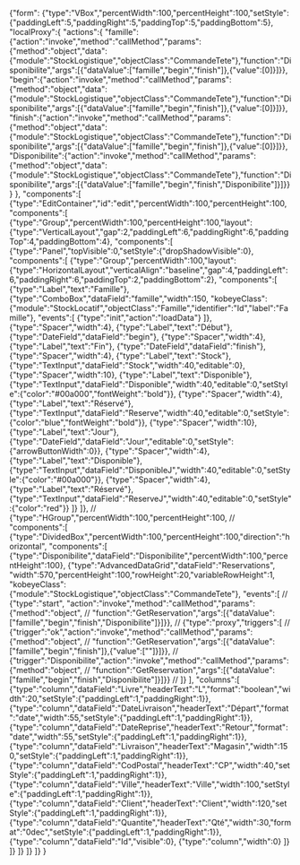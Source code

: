 {"form":
	{"type":"VBox","percentWidth":100,"percentHeight":100,"setStyle":{"paddingLeft":5,"paddingRight":5,"paddingTop":5,"paddingBottom":5},
	"localProxy":{
		"actions":{
			"famille":{"action":"invoke","method":"callMethod","params":{"method":"object","data":{"module":"StockLogistique","objectClass":"CommandeTete"},"function":"Disponibilite","args":[{"dataValue":["famille","begin","finish"]},{"value":[0]}]}},
			"begin":{"action":"invoke","method":"callMethod","params":{"method":"object","data":{"module":"StockLogistique","objectClass":"CommandeTete"},"function":"Disponibilite","args":[{"dataValue":["famille","begin","finish"]},{"value":[0]}]}},
			"finish":{"action":"invoke","method":"callMethod","params":{"method":"object","data":{"module":"StockLogistique","objectClass":"CommandeTete"},"function":"Disponibilite","args":[{"dataValue":["famille","begin","finish"]},{"value":[0]}]}},
			"Disponibilite":{"action":"invoke","method":"callMethod","params":{"method":"object","data":{"module":"StockLogistique","objectClass":"CommandeTete"},"function":"Disponibilite","args":[{"dataValue":["famille","begin","finish","Disponibilite"]}]}}
		}
	},
	"components":[
		{"type":"EditContainer","id":"edit","percentWidth":100,"percentHeight":100,
		"components":[
			{"type":"Group","percentWidth":100,"percentHeight":100,"layout":{"type":"VerticalLayout","gap":2,"paddingLeft":6,"paddingRight":6,"paddingTop":4,"paddingBottom":4},
			"components":[
				{"type":"Panel","topVisible":0,"setStyle":{"dropShadowVisible":0},
				"components":[
					{"type":"Group","percentWidth":100,"layout":{"type":"HorizontalLayout","verticalAlign":"baseline","gap":4,"paddingLeft":6,"paddingRight":6,"paddingTop":2,"paddingBottom":2},
					"components":[
						{"type":"Label","text":"Famille"},
						{"type":"ComboBox","dataField":"famille","width":150,
						"kobeyeClass":{"module":"StockLocatif","objectClass":"Famille","identifier":"Id","label":"Famille"},
						"events":[
							{"type":"init","action":"loadData"}
						]},
						{"type":"Spacer","width":4},
						{"type":"Label","text":"Début"},
						{"type":"DateField","dataField":"begin"},
						{"type":"Spacer","width":4},
						{"type":"Label","text":"Fin"},
						{"type":"DateField","dataField":"finish"},
						{"type":"Spacer","width":4},
						{"type":"Label","text":"Stock"},
						{"type":"TextInput","dataField":"Stock","width":40,"editable":0},
						{"type":"Spacer","width":10},
						{"type":"Label","text":"Disponible"},
						{"type":"TextInput","dataField":"Disponible","width":40,"editable":0,"setStyle":{"color":"#00a000","fontWeight":"bold"}},
						{"type":"Spacer","width":4},
						{"type":"Label","text":"Réservé"},
						{"type":"TextInput","dataField":"Reserve","width":40,"editable":0,"setStyle":{"color":"blue","fontWeight":"bold"}},
						{"type":"Spacer","width":10},
						{"type":"Label","text":"Jour"},
						{"type":"DateField","dataField":"Jour","editable":0,"setStyle":{"arrowButtonWidth":0}},
						{"type":"Spacer","width":4},
						{"type":"Label","text":"Disponible"},
						{"type":"TextInput","dataField":"DisponibleJ","width":40,"editable":0,"setStyle":{"color":"#00a000"}},
						{"type":"Spacer","width":4},
						{"type":"Label","text":"Réservé"},
						{"type":"TextInput","dataField":"ReserveJ","width":40,"editable":0,"setStyle":{"color":"red"}}
					]}
				]},
//				{"type":"HGroup","percentWidth":100,"percentHeight":100,
//				"components":[
				{"type":"DividedBox","percentWidth":100,"percentHeight":100,"direction":"horizontal",
				"components":[							
					{"type":"Disponibilite","dataField":"Disponibilite","percentWidth":100,"percentHeight":100},
					{"type":"AdvancedDataGrid","dataField":"Reservations",
					"width":570,"percentHeight":100,"rowHeight":20,"variableRowHeight":1, 
					"kobeyeClass":{"module":"StockLogistique","objectClass":"CommandeTete"},
					"events":[
//						{"type":"start", "action":"invoke","method":"callMethod","params":{"method":"object",
//						"function":"GetReservation","args":[{"dataValue":["famille","begin","finish","Disponibilite"]}]}},
//						{"type":"proxy","triggers":[
//							{"trigger":"ok","action":"invoke","method":"callMethod","params":{"method":"object",
//							"function":"GetReservation","args":[{"dataValue":["famille","begin","finish"]},{"value":[""]}]}},
//							{"trigger":"Disponibilite","action":"invoke","method":"callMethod","params":{"method":"object",
//							"function":"GetReservation","args":[{"dataValue":["famille","begin","finish","Disponibilite"]}]}}
//						]}
					],
					"columns":[
						{"type":"column","dataField":"Livre","headerText":"L","format":"boolean","width":20,"setStyle":{"paddingLeft":1,"paddingRight":1}},
						{"type":"column","dataField":"DateLivraison","headerText":"Départ","format":"date","width":55,"setStyle":{"paddingLeft":1,"paddingRight":1}},
						{"type":"column","dataField":"DateReprise","headerText":"Retour","format":"date","width":55,"setStyle":{"paddingLeft":1,"paddingRight":1}},
						{"type":"column","dataField":"Livraison","headerText":"Magasin","width":150,"setStyle":{"paddingLeft":1,"paddingRight":1}},
						{"type":"column","dataField":"CodPostal","headerText":"CP","width":40,"setStyle":{"paddingLeft":1,"paddingRight":1}},
						{"type":"column","dataField":"Ville","headerText":"Ville","width":100,"setStyle":{"paddingLeft":1,"paddingRight":1}},
						{"type":"column","dataField":"Client","headerText":"Client","width":120,"setStyle":{"paddingLeft":1,"paddingRight":1}},
						{"type":"column","dataField":"Quantite","headerText":"Qté","width":30,"format":"0dec","setStyle":{"paddingLeft":1,"paddingRight":1}},
						{"type":"column","dataField":"Id","visible":0},
						{"type":"column","width":0}
					]}
				]}
			]}
		]}
	]}
}

